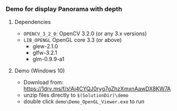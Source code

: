 ### Demo for display Panorama with depth

1. Dependencies
    - `OPENCV_3_2_0`: OpenCV 3.2.0 (or any 3.x versions)
    - `LIB_OPENGL` OpenGL core 3.3 (or above)
        - glew-2.1.0
        - glfw-3.2.1
        - glm-0.9.9-a1

2. Demo (Windows 10)
    - Download from: https://1drv.ms/f/s!Ai4CYQJ0ryg7gZhzXmxnAawDX8KW7A
    - unzip files directly to `$(SolutionDir)\demo`
    - double click `demo\Demo_OpenGL_Viewer.exe` to run
